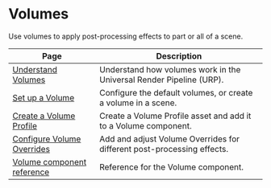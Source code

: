 # Volumes

Use volumes to apply post-processing effects to part or all of a scene.

| Page | Description |
| - | - |
| [Understand Volumes](Volumes.md) | Understand how volumes work in the Universal Render Pipeline (URP). |
| [Set up a Volume](set-up-a-volume.md) | Configure the default volumes, or create a volume in a scene. |
| [Create a Volume Profile](Volume-Profile.md) | Create a Volume Profile asset and add it to a Volume component. |
| [Configure Volume Overrides](VolumeOverrides.md) | Add and adjust Volume Overrides for different post-processing effects. |
| [Volume component reference](volume-component-reference.md) | Reference for the Volume component. |
